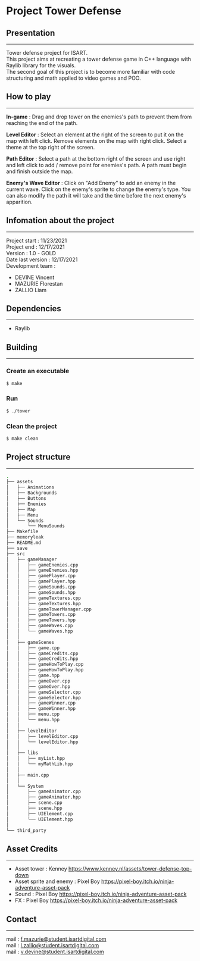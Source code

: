 # Project Tower Defense
## Presentation
---------------
Tower defense project for ISART.\
This project aims at recreating a tower defense game in C++ language with Raylib library for the visuals.\
The second goal of this project is to become more familiar with code structuring and math applied to video games and POO.

## How to play
---------------
**In-game** : Drag and drop tower on the enemies's path to prevent them from reaching the end of the path.

**Level Editor** : Select an element at the right of the screen to put it on the map with left click. 
                    Remove elements on the map with right click.
                    Select a theme at the top right of the screen.

**Path Editor** :   Select a path at the bottom right of the screen and use right and left click to add / remove point for enemies's path. A path must begin and finish outside the map.

**Enemy's Wave Editor** : Click on "Add Enemy" to add an enemy in the current wave. Click on the enemy's sprite to change the enemy's type. You can also modify the path it will take and the time before the next enemy's apparition.


                    

## Infomation about the project
---------------
Project start : 11/23/2021\
Project end : 12/17/2021\
Version : 1.0 - GOLD\
Date last version : 12/17/2021\
Development team :
- DEVINE Vincent
- MAZURIE Florestan
- ZALLIO Liam

## Dependencies
---------------
- Raylib

## Building
---------------
### Create an executable
```sh
$ make
```
### Run
```sh
$ ./tower
```
### Clean the project
```sh
$ make clean
```
## Project structure
---------------
```sh
.
├── assets
│   ├── Animations
│   ├── Backgrounds
│   ├── Buttons
│   ├── Enemies
│   ├── Map
│   ├── Menu
│   └── Sounds
│       └── MenuSounds
├── Makefile
├── memoryleak
├── README.md
├── save
├── src
│   ├── gameManager
│   │   ├── gameEnemies.cpp
│   │   ├── gameEnemies.hpp
│   │   ├── gamePlayer.cpp
│   │   ├── gamePlayer.hpp
│   │   ├── gameSounds.cpp
│   │   ├── gameSounds.hpp
│   │   ├── gameTextures.cpp
│   │   ├── gameTextures.hpp
│   │   ├── gameTowerManager.cpp
│   │   ├── gameTowers.cpp
│   │   ├── gameTowers.hpp
│   │   ├── gameWaves.cpp
│   │   └── gameWaves.hpp
│   │
│   ├── gameScenes
│   │   ├── game.cpp
│   │   ├── gameCredits.cpp
│   │   ├── gameCredits.hpp
│   │   ├── gameHowToPlay.cpp
│   │   ├── gameHowToPlay.hpp
│   │   ├── game.hpp
│   │   ├── gameOver.cpp
│   │   ├── gameOver.hpp
│   │   ├── gameSelector.cpp
│   │   ├── gameSelector.hpp
│   │   ├── gameWinner.cpp
│   │   ├── gameWinner.hpp
│   │   ├── menu.cpp
│   │   └── menu.hpp
│   │
│   ├── levelEditor
│   │   ├── levelEditor.cpp
│   │   └── levelEditor.hpp
│   │
│   ├── libs
│   │   ├── myList.hpp
│   │   └── myMathLib.hpp
│   │
│   ├── main.cpp
│   │
│   └── System
│       ├── gameAnimator.cpp
│       ├── gameAnimator.hpp
│       ├── scene.cpp
│       ├── scene.hpp
│       ├── UIElement.cpp
│       └── UIElement.hpp
│
└── third_party
```

## Asset Credits
---------------
- Asset tower : Kenney https://www.kenney.nl/assets/tower-defense-top-down
- Asset sprite and enemy : Pixel Boy https://pixel-boy.itch.io/ninja-adventure-asset-pack 
- Sound : Pixel Boy https://pixel-boy.itch.io/ninja-adventure-asset-pack
- FX : Pixel Boy https://pixel-boy.itch.io/ninja-adventure-asset-pack

## Contact
---------------
mail : f.mazurie@student.isartdigital.com\
mail : l.zallio@student.isartdigital.com\
mail : v.devine@student.isartdigital.com